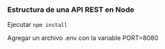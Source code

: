 ### Estructura de una API REST en Node

Ejecutar ```npm install```

Agregar un archivo .env con la variable PORT=8080
